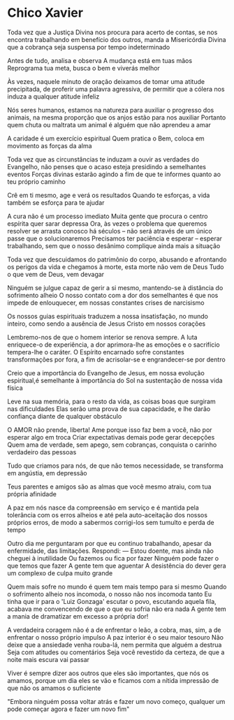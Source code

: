 # Chico Xavier

Toda vez que a Justiça Divina nos procura para acerto de contas, se nos encontra trabalhando em benefício dos outros, manda a Misericórdia Divina que a cobrança seja suspensa por tempo indeterminado

Antes de tudo, analisa e observa A mudança está em tuas mãos Reprograma tua meta, busca o bem e viverás melhor

Às vezes, naquele minuto de oração deixamos de tomar uma atitude precipitada, de proferir uma palavra agressiva, de permitir que a cólera nos induza a qualquer atitude infeliz

Nós seres humanos, estamos na natureza para auxiliar o progresso dos animais, na mesma proporção que os anjos estão para nos auxiliar Portanto quem chuta ou maltrata um animal é alguém que não aprendeu a amar

A caridade é um exercício espiritual Quem pratica o Bem, coloca em movimento as forças da alma

Toda vez que as circunstâncias te induzam a ouvir as verdades do Evangelho, não penses que o acaso esteja presidindo a semelhantes eventos Forças divinas estarão agindo a fim de que te informes quanto ao teu próprio caminho

Crê em ti mesmo, age e verá os resultados Quando te esforças, a vida também se esforça para te ajudar

A cura não é um processo imediato Muita gente que procura o centro espírita quer sarar depressa Ora, às vezes o problema que queremos resolver se arrasta conosco há séculos – não será através de um único passe que o solucionaremos Precisamos ter paciência e esperar – esperar trabalhando, sem que o nosso desânimo complique ainda mais a situação

Toda vez que descuidamos do patrimônio do corpo, abusando e afrontando os perigos da vida e chegamos à morte, esta morte não vem de Deus Tudo o que vem de Deus, vem devagar

Ninguém se julgue capaz de gerir a si mesmo, mantendo-se à distância do sofrimento alheio O nosso contato com a dor dos semelhantes é que nos impede de enlouquecer, em nossas constantes crises de narcisismo

Os nossos guias espirituais traduzem a nossa insatisfação, no mundo inteiro, como sendo a ausência de Jesus Cristo em nossos corações

Lembremo-nos de que o homem interior se renova sempre. A luta enriquece-o de experiência, a dor aprimora-lhe as emoções e o sacrifício tempera-lhe o caráter. O Espírito encarnado sofre constantes transformações por fora, a fim de acrisolar-se e engrandecer-se por dentro

Creio que a importância do Evangelho de Jesus, em nossa evolução espiritual,é semelhante à importância do Sol na sustentação de nossa vida física

Leve na sua memória, para o resto da vida, as coisas boas que surgiram nas dificuldades Elas serão uma prova de sua capacidade, e lhe darão confiança diante de qualquer obstáculo

O AMOR não prende, liberta! Ame porque isso faz bem a você, não por esperar algo em troca Criar expectativas demais pode gerar decepções Quem ama de verdade, sem apego, sem cobranças, conquista o carinho verdadeiro das pessoas

Tudo que criamos para nós, de que não temos necessidade, se transforma em angústia, em depressão

Teus parentes e amigos são as almas que você mesmo atraiu, com tua própria afinidade

A paz em nós nasce da compreensão em serviço e é mantida pela tolerância com os erros alheios e até pela auto-aceitação dos nossos próprios erros, de modo a sabermos corrigi-los sem tumulto e perda de tempo

Outro dia me perguntaram por que eu continuo trabalhando, apesar da enfermidade, das limitações. Respondi: — Estou doente, mas ainda não cheguei à inutilidade Ou fazemos ou fica por fazer Ninguém pode fazer o que temos que fazer A gente tem que aguentar A desistência do dever gera um complexo de culpa muito grande

Quem mais sofre no mundo é quem tem mais tempo para si mesmo Quando o sofrimento alheio nos incomoda, o nosso não nos incomoda tanto Eu tinha que ir para o 'Luiz Gonzaga' escutar o povo, escutando aquela fila, acabava me convencendo de que o que eu sofria não era nada A gente tem a mania de dramatizar em excesso a própria dor!

A verdadeira coragem não é a de enfrentar o leão, a cobra, mas, sim, a de enfrentar o nosso próprio impulso
A paz interior é o seu maior tesouro
Não deixe que a ansiedade venha rouba-lá, nem permita que alguém a destrua
Seja com atitudes ou comentários
Seja você revestido da certeza, de que a noite mais escura vai passar

Viver é sempre dizer aos outros que eles são importantes, que nós os amamos, porque um dia eles se vão e ficamos com a nítida impressão de que não os amamos o suficiente

"Embora ninguém possa voltar atrás e fazer um novo começo, qualquer um pode começar agora e fazer um novo fim"